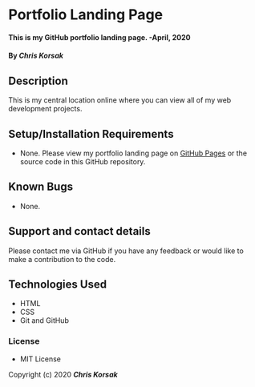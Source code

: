 # Portfolio Landing Page

#### This is my GitHub portfolio landing page. -April, 2020

#### By _**Chris Korsak**_

## Description

This is my central location online where you can view all of my web development projects.

## Setup/Installation Requirements

* None. Please view my portfolio landing page on [GitHub Pages](https://chriskorsak.github.io/portfolio-landing-page) or the source code in this GitHub repository.

## Known Bugs

* None.

## Support and contact details

Please contact me via GitHub if you have any feedback or would like to make a contribution to the code.

## Technologies Used

* HTML
* CSS
* Git and GitHub

### License

* MIT License

Copyright (c) 2020 **_Chris Korsak_**


